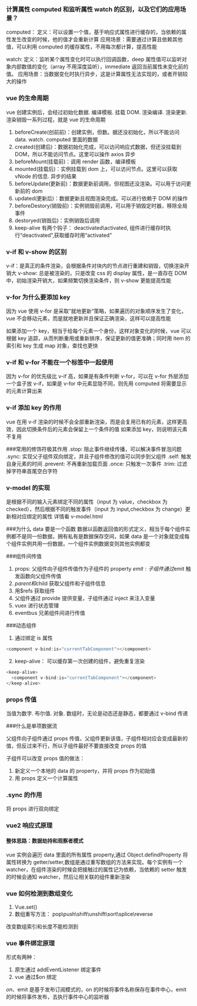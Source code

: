 ### 计算属性 computed 和监听属性 watch 的区别，以及它们的应用场景？

computed：
定义：可以设置一个值，基于响应式属性进行缓存的，当依赖的属性发生改变的时候，他的值才会重新计算
应用场景：需要通过计算且依赖其他值，可以利用 computed 的缓存属性，不用每次都计算，提高性能

watch:
定义：监听某个属性变化时可以执行回调函数，deep 属性值可以监听对象内部数值的变化（array 不用深度监听），immediate 返回当前属性未变化前的值。
应用场景：当数据变化时执行异步，这是计算属性无法实现的，或者开销较大的操作

### vue 的生命周期

vue 创建实例后，会经过初始化数据. 编译模板. 挂载 DOM. 渲染编译. 渲染更新. 渲染销毁一系列过程，就是 vue 的生命周期

1. beforeCreate(创前前)：创建实例，但数。据还没初始化，所以不能访问 data. watch. computed 里面的数据
2. created(创建后)：数据初始化完成，可以访问响应式数据，但还没挂载到 DOM，所以不能访问节点。这里可以操作 axios 异步
3. beforeMount(挂载前)：调用 render 函数，编译模板
4. mounted(挂载后)：实例挂载到 dom 上，可以访问节点。这里可以获取 vNode 的信息. 异步的结果
5. beforeUpdate(更新前)：数据更新前调用，但视图还没渲染。可以用于访问更新前的 dom
6. updated(更新后)：数据更新且视图渲染完成。可以进行依赖于 DOM 的操作
7. beforeDestory(销毁前)：实例销毁前调用，可以用于销毁定时器，移除全局事件
8. destoryed(销毁后)：实例销毁后调用
9. keep-alive 有两个钩子： deactivated\activated, 组件进行缓存时执行“deactivated”,获取缓存时用“activated”

### v-if 和 v-show 的区别

v-if：是真正的条件渲染，会根据条件对块内的节点进行重建和销毁，切换渲染开销大
v-show: 总是被渲染的，只是改变 css 的 display 属性，是一直存在 DOM 中，初始渲染开销大，如果频繁切换渲染条件，则 v-show 更能提高性能

### v-for 为什么要添加 key

因为 vue 使用 v-for 是采取”就地更新“策略，如果遍历的对象顺序发生了变化，vue 不会移动元素，而是就地更新并且保证正确渲染，这样可以提高性能

如果添加一个 key，相当于给每个元素一个身份，这样对象变化的时候，vue 可以根据 key 追踪，从而判断重用或重新排序，保证更新的值更准确；同时用 item 的索引和 key 生成 map 对象，查找也更快

### v-if 和 v-for 不能在一个标签中一起使用

因为 v-for 的优先级比 v-if 高，如果是有条件判断 v-for，可以在 v-for 外层添加一个盒子放 v-if，如果是 v-for 中元素显隐不同，则先用 computed 将需要显示的元素计算出来

### v-if 添加 key 的作用

vue 在用 v-if 渲染的时候不会全部重新渲染，而是会复用已有的元素，这样更高效，因此切换条件后的元素会保留上一个条件的值
如果添加 key，则说明该元素不复用

###常用的修饰符极其作用
.stop: 阻止事件继续传播，可以解决事件冒泡问题
.sync: 实现父子组件双向绑定，并且子组件修改的值可以同步到父组件
.self: 触发自身元素的时间
.prevent: 不再重新加载页面
.once: 只触发一次事件
.trim: 过滤掉字符串首尾空白字符

### v-model 的实现

是根据不同的输入元素绑定不同的属性（input 为 value，checkbox 为 checked），然后根据不同的触发事件（input 为 input,checkbox 为 change）更新相对应绑定的属性
详情看 v-model.html

###为什么 data 要是一个函数
数据以函数返回值的形式定义，相当于每个组件实例都不是同一份数据，拥有私有是数据保存空间，如果 data 是一个对象就变成每个组件实例共用一份数据，一个组件实例数据变则其他实例都变

###组件间传值

1. props: 父组件向子组件传值作为子组件的 property
   $emit: 子组件通过$emit 触发函数向父组件传值
2. $parent和$child 获取父组件和子组件信息
3. 用$refs 获取组件
4. 父组件通过 provide 提供变量，子组件通过 inject 来注入变量
5. vuex 进行状态管理
6. eventbus 兄弟组件间进行传值

###动态组件

1. 通过<component>绑定 is 属性

```js
<component v-bind:is="currentTabComponent"></component>
```

2. keep-alive： 可以缓存第一次创建的组件，避免重复渲染

```js
<keep-alive>
  <component v-bind:is="currentTabComponent"></component>
</keep-alive>
```

### props 传值

当值为数字. 布尔值. 对象. 数组时，无论是动态还是静态，都要通过 v-bind 传递

###什么是单项数据流

父组件向子组件通过 props 传值，父组件更新该值，子组件相对应会变成最新的值，但反过来不行，所以子组件最好不要直接改变 props 的值

子组件可以改变 props 值的做法：

1. 新定义一个本地的 data 的 property，并将 props 作为初始值
2. 用 props 定义一个计算属性

### .sync 的作用

将 props 进行双向绑定

### vue2 响应式原理

#### 整体思路：数据劫持和观察者模式

vue 实例会遍历 data 里面的所有属性 property,通过 Object.defindProperty 将属性转换为 getter/setter,数组是通过重写数组的方法来实现。每个实例有一个 watcher，在组件渲染的时候会把接触过的属性记为依赖，当依赖的 setter 触发的时候会通知 watcher，然后让相关联的组件重新渲染

### vue 如何检测到数组变化

1. Vue.set()
2. 数组重写方法： pop\push\shift\unshift\sort\splice\reverse

改变数组索引和长度不能检测到

### vue 事件绑定原理

形式有两种：

1. 原生通过 addEventListener 绑定事件
2. vue 通过$on 绑定

$on、$emit 是基于发布订阅模式的，on 的时候将事件名称保存在事件中心，emit 的时候将事件发布，去执行事件中心的监听器
